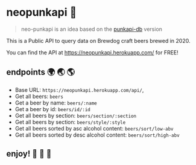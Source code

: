 # neopunkapi :beer:

> neo-punkapi is an idea based on the [punkapi-db](https://github.com/sammdec/punkapi) version

This is a Public API to query data on Brewdog craft beers brewed in 2020.

You can find the API at https://neopunkapi.herokuapp.com/ for FREE!

## endpoints :earth_africa: :earth_asia: :earth_americas:

- Base URL: `https://neopunkapi.herokuapp.com/api/`,
- Get all beers: `beers`
- Get a beer by name: `beers/:name`
- Get a beer by id: `beers/id/:id`
- Get all beers by section: `beers/section/:section`
- Get all beers by section: `beers/style/:style`
- Get all beers sorted by asc alcohol content: `beers/sort/low-abv`
- Get all beers sorted by desc alcohol content: `beers/sort/high-abv`

## enjoy! :beers: :pizza: :tada:
